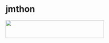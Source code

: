 # jmthon

<p align="left"><a href="https://heroku.com/deploy?template=https://github.com/OMARAKA/mus1"> <img src="https://img.shields.io/badge/Deploy%20To%20Heroku-purple?style=for-the-badge&logo=heroku" width="320" height="58.45"/></a></p>
